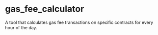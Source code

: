 # gas_fee_calculator
A tool that calculates gas fee transactions on specific contracts for every hour of the day.
